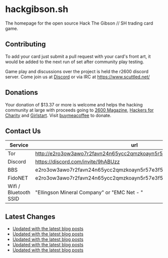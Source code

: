 # hackgibson.sh
The homepage for the open source Hack The Gibson // SH trading card game.


## Contributing

To add your card just submit a pull request with your card's front art, it would be added to the next run of set after community play testing.

Game play and discussions over the project is held the r2600 discord server. Come join us at [Discord](https://discord.com/invite/9hABUzz) or via IRC at https://www.scuttled.net/


## Donations

Your donation of $13.37 or more is welcome and helps the hacking community at large with proceeds going to [2600 Magazine](https://2600.com/), [Hackers for Charity](https://hackersforcharity.org) and [Girlstart](https://girlstart.org).  Visit [buymeacoffee](https://www.buymeacoffee.com/hackgibson.sh) to donate.


## Contact Us

Service | url
-|-
Tor | http://e2ro3ow3awo7r2favn24n65ycc2qmzkoayn5r57e3f56nvjwdcgg32ad.onion
Discord | https://discord.com/invite/9hABUzz
BBS | e2ro3ow3awo7r2favn24n65ycc2qmzkoayn5r57e3f56nvjwdcgg32ad.onion:23
FidoNET | e2ro3ow3awo7r2favn24n65ycc2qmzkoayn5r57e3f56nvjwdcgg32ad.onion:24554
Wifi / Bluetooth SSID | "Ellingson Mineral Company" or "EMC Net - <fidonet address>"

## Latest Changes
<!-- BLOG-POST-LIST:START -->
- [Updated with the latest blog posts](https://github.com/DFW2600/hackgibson.sh/commit/7f94452f1d65fee8edecd87d74cf5817fb458550)
- [Updated with the latest blog posts](https://github.com/DFW2600/hackgibson.sh/commit/f6d9b5dd8a252b947543f9e3ee4fa15fee37e09c)
- [Updated with the latest blog posts](https://github.com/DFW2600/hackgibson.sh/commit/7be7fa8360a9a76f71e03066bb1f2f111edc0f53)
- [Updated with the latest blog posts](https://github.com/DFW2600/hackgibson.sh/commit/12d8880b9c61b1d180a910dddedbadd7c99bf642)
- [Updated with the latest blog posts](https://github.com/DFW2600/hackgibson.sh/commit/16b194e3c977ef8a2adf58216c3968cd3df09d68)
<!-- BLOG-POST-LIST:END -->
